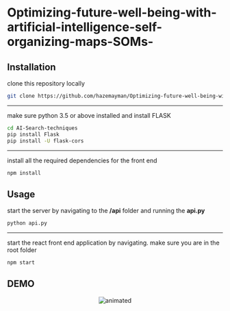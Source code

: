 # Optimizing-future-well-being-with-artificial-intelligence-self-organizing-maps-SOMs-

## Installation

clone this repository locally 

```bash
git clone https://github.com/hazemayman/Optimizing-future-well-being-with-artificial-intelligence-self-organizing-maps-SOMs-.git
```
---
make sure python 3.5 or above installed and install FLASK
```bash
cd AI-Search-techniques
pip install Flask
pip install -U flask-cors
```
---
install all the required dependencies for the front end
```bash
npm install
```

## Usage
start the server by navigating to the **/api** folder and running the **api.py**
```bash
python api.py
```
---
start the react front end application by navigating. make sure you are in the root folder
```bash
npm start
```

## DEMO 
<p align="center">
  <img src="./material/DEMO.gif" alt="animated" />
</p>
